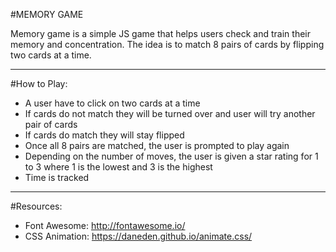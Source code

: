 ﻿#MEMORY GAMEMemory game is a simple JS game that helps users check and train their memory and concentration. The idea is to match 8 pairs of cards by flipping two cards at a time. ---#How to Play:- A user have to click on two cards at a time- If cards do not match they will be turned over and user will try another pair of cards- If cards do match they will stay flipped- Once all 8 pairs are matched, the user is prompted to play again- Depending on the number of moves, the user is given a star rating for 1 to 3 where 1 is the lowest and 3 is the highest- Time is tracked ---#Resources: - Font Awesome: http://fontawesome.io/- CSS Animation: https://daneden.github.io/animate.css/